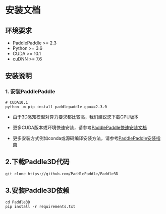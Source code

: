 # 安装文档

## 环境要求

- PaddlePaddle >= 2.3
- Python >= 3.6
- CUDA >= 10.1
- cuDNN >= 7.6

## 安装说明

### 1. 安装PaddlePaddle

```shell
# CUDA10.1
python -m pip install paddlepaddle-gpu==2.3.0
```

* 由于3D感知模型对算力要求都比较高，我们建议您下载GPU版本

* 更多CUDA版本或环境快速安装，请参考[PaddlePaddle快速安装文档](https://www.paddlepaddle.org.cn/install/quick)

* 更多安装方式例如conda或源码编译安装方法，请参考[PaddlePaddle安装指南](https://www.paddlepaddle.org.cn/documentation/docs/zh/install/index_cn.html)

## 2.下载Paddle3D代码

```shell
git clone https://github.com/PaddlePaddle/Paddle3D
```

## 3.安装Paddle3D依赖

```shell
cd Paddle3D
pip install -r requirements.txt
```
